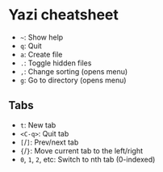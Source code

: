 # Yazi cheatsheet

- `~`: Show help
- `q`: Quit
- `a`: Create file
- `.`: Toggle hidden files
- `,`: Change sorting (opens menu)
- `g`: Go to directory (opens menu)

## Tabs

- `t`:     New tab
- `<C-q>`: Quit tab
- `[`/`]`: Prev/next tab
- `{`/`}`: Move current tab to the left/right
- `0`, `1`, `2`, etc: Switch to nth tab (0-indexed)
